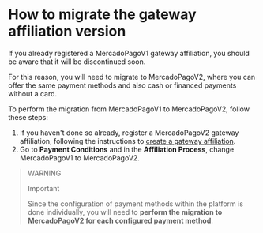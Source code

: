 # How to migrate the gateway affiliation version

If you already registered a MercadoPagoV1 gateway affiliation, you should be aware that it will be discontinued soon.

For this reason, you will need to migrate to MercadoPagoV2, where you can offer the same payment methods and also cash or financed payments without a card. 

To perform the migration from MercadoPagoV1 to MercadoPagoV2, follow these steps: 

1. If you haven't done so already, register a MercadoPagoV2 gateway affiliation, following the instructions to [create a gateway affiliation](/developers/en/docs/vtex/integration/create-gateway-affiliation-v2). 
2. Go to **Payment Conditions** and in the **Affiliation Process**, change MercadoPagoV1 to MercadoPagoV2. 

> WARNING 
>
> Important 
> 
> Since the configuration of payment methods within the platform is done individually, you will need to **perform the migration to MercadoPagoV2 for each configured payment method**.

